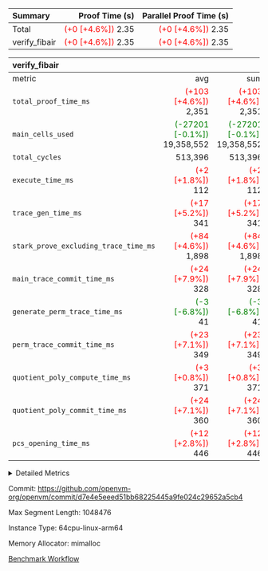 | Summary | Proof Time (s) | Parallel Proof Time (s) |
|:---|---:|---:|
| Total | <span style='color: red'>(+0 [+4.6%])</span> 2.35 | <span style='color: red'>(+0 [+4.6%])</span> 2.35 |
| verify_fibair | <span style='color: red'>(+0 [+4.6%])</span> 2.35 | <span style='color: red'>(+0 [+4.6%])</span> 2.35 |


| verify_fibair |||||
|:---|---:|---:|---:|---:|
|metric|avg|sum|max|min|
| `total_proof_time_ms ` | <span style='color: red'>(+103 [+4.6%])</span> 2,351 | <span style='color: red'>(+103 [+4.6%])</span> 2,351 | <span style='color: red'>(+103 [+4.6%])</span> 2,351 | <span style='color: red'>(+103 [+4.6%])</span> 2,351 |
| `main_cells_used     ` | <span style='color: green'>(-27201 [-0.1%])</span> 19,358,552 | <span style='color: green'>(-27201 [-0.1%])</span> 19,358,552 | <span style='color: green'>(-27201 [-0.1%])</span> 19,358,552 | <span style='color: green'>(-27201 [-0.1%])</span> 19,358,552 |
| `total_cycles        ` |  513,396 |  513,396 |  513,396 |  513,396 |
| `execute_time_ms     ` | <span style='color: red'>(+2 [+1.8%])</span> 112 | <span style='color: red'>(+2 [+1.8%])</span> 112 | <span style='color: red'>(+2 [+1.8%])</span> 112 | <span style='color: red'>(+2 [+1.8%])</span> 112 |
| `trace_gen_time_ms   ` | <span style='color: red'>(+17 [+5.2%])</span> 341 | <span style='color: red'>(+17 [+5.2%])</span> 341 | <span style='color: red'>(+17 [+5.2%])</span> 341 | <span style='color: red'>(+17 [+5.2%])</span> 341 |
| `stark_prove_excluding_trace_time_ms` | <span style='color: red'>(+84 [+4.6%])</span> 1,898 | <span style='color: red'>(+84 [+4.6%])</span> 1,898 | <span style='color: red'>(+84 [+4.6%])</span> 1,898 | <span style='color: red'>(+84 [+4.6%])</span> 1,898 |
| `main_trace_commit_time_ms` | <span style='color: red'>(+24 [+7.9%])</span> 328 | <span style='color: red'>(+24 [+7.9%])</span> 328 | <span style='color: red'>(+24 [+7.9%])</span> 328 | <span style='color: red'>(+24 [+7.9%])</span> 328 |
| `generate_perm_trace_time_ms` | <span style='color: green'>(-3 [-6.8%])</span> 41 | <span style='color: green'>(-3 [-6.8%])</span> 41 | <span style='color: green'>(-3 [-6.8%])</span> 41 | <span style='color: green'>(-3 [-6.8%])</span> 41 |
| `perm_trace_commit_time_ms` | <span style='color: red'>(+23 [+7.1%])</span> 349 | <span style='color: red'>(+23 [+7.1%])</span> 349 | <span style='color: red'>(+23 [+7.1%])</span> 349 | <span style='color: red'>(+23 [+7.1%])</span> 349 |
| `quotient_poly_compute_time_ms` | <span style='color: red'>(+3 [+0.8%])</span> 371 | <span style='color: red'>(+3 [+0.8%])</span> 371 | <span style='color: red'>(+3 [+0.8%])</span> 371 | <span style='color: red'>(+3 [+0.8%])</span> 371 |
| `quotient_poly_commit_time_ms` | <span style='color: red'>(+24 [+7.1%])</span> 360 | <span style='color: red'>(+24 [+7.1%])</span> 360 | <span style='color: red'>(+24 [+7.1%])</span> 360 | <span style='color: red'>(+24 [+7.1%])</span> 360 |
| `pcs_opening_time_ms ` | <span style='color: red'>(+12 [+2.8%])</span> 446 | <span style='color: red'>(+12 [+2.8%])</span> 446 | <span style='color: red'>(+12 [+2.8%])</span> 446 | <span style='color: red'>(+12 [+2.8%])</span> 446 |



<details>
<summary>Detailed Metrics</summary>

|  | verify_program_compile_ms | total_cells | stark_prove_excluding_trace_time_ms | quotient_poly_compute_time_ms | quotient_poly_commit_time_ms | perm_trace_commit_time_ms | pcs_opening_time_ms | main_trace_commit_time_ms |
| --- | --- | --- | --- | --- | --- | --- | --- |
|  | 4 | 65,536 | 67 | 3 | 14 | 0 | 32 | 16 | 

| air_name | rows | quotient_deg | main_cols | interactions | constraints | cells |
| --- | --- | --- | --- | --- | --- | --- |
| AccessAdapterAir<2> |  | 4 |  | 5 | 12 |  | 
| AccessAdapterAir<4> |  | 4 |  | 5 | 12 |  | 
| AccessAdapterAir<8> |  | 4 |  | 5 | 12 |  | 
| FibonacciAir | 32,768 | 1 | 2 |  | 5 | 65,536 | 
| FriReducedOpeningAir |  | 4 |  | 31 | 53 |  | 
| NativePoseidon2Air<BabyBearParameters>, 1> |  | 4 |  | 176 | 590 |  | 
| PhantomAir |  | 4 |  | 3 | 4 |  | 
| ProgramAir |  | 1 |  | 1 | 4 |  | 
| VariableRangeCheckerAir |  | 1 |  | 1 | 4 |  | 
| VmAirWrapper<BranchNativeAdapterAir, BranchEqualCoreAir<1> |  | 2 |  | 11 | 23 |  | 
| VmAirWrapper<JalNativeAdapterAir, JalCoreAir> |  | 4 |  | 7 | 6 |  | 
| VmAirWrapper<NativeAdapterAir<2, 0>, PublicValuesCoreAir> |  | 4 |  | 11 | 22 |  | 
| VmAirWrapper<NativeAdapterAir<2, 1>, FieldArithmeticCoreAir> |  | 4 |  | 15 | 23 |  | 
| VmAirWrapper<NativeLoadStoreAdapterAir<1>, NativeLoadStoreCoreAir<1> |  | 4 |  | 15 | 20 |  | 
| VmAirWrapper<NativeLoadStoreAdapterAir<4>, NativeLoadStoreCoreAir<4> |  | 4 |  | 15 | 20 |  | 
| VmAirWrapper<NativeVectorizedAdapterAir<4>, FieldExtensionCoreAir> |  | 4 |  | 15 | 23 |  | 
| VmConnectorAir |  | 4 |  | 3 | 8 |  | 
| VolatileBoundaryAir |  | 4 |  | 4 | 16 |  | 

| group | trace_gen_time_ms | total_proof_time_ms | total_cycles | total_cells | stark_prove_excluding_trace_time_ms | quotient_poly_compute_time_ms | quotient_poly_commit_time_ms | perm_trace_commit_time_ms | pcs_opening_time_ms | main_trace_commit_time_ms | main_cells_used | generate_perm_trace_time_ms | execute_time_ms |
| --- | --- | --- | --- | --- | --- | --- | --- | --- | --- | --- | --- | --- | --- |
| verify_fibair | 341 | 2,351 | 513,396 | 50,170,008 | 1,898 | 371 | 360 | 349 | 446 | 328 | 19,358,552 | 41 | 112 | 

| group | air_name | rows | prep_cols | perm_cols | main_cols | cells |
| --- | --- | --- | --- | --- | --- | --- |
| verify_fibair | AccessAdapterAir<2> | 65,536 |  | 16 | 11 | 1,769,472 | 
| verify_fibair | AccessAdapterAir<4> | 32,768 |  | 16 | 13 | 950,272 | 
| verify_fibair | AccessAdapterAir<8> | 128 |  | 16 | 17 | 4,224 | 
| verify_fibair | FriReducedOpeningAir | 1,024 |  | 36 | 26 | 63,488 | 
| verify_fibair | NativePoseidon2Air<BabyBearParameters>, 1> | 16,384 |  | 356 | 399 | 12,369,920 | 
| verify_fibair | PhantomAir | 16,384 |  | 8 | 6 | 229,376 | 
| verify_fibair | ProgramAir | 8,192 |  | 8 | 10 | 147,456 | 
| verify_fibair | VariableRangeCheckerAir | 262,144 | 2 | 8 | 1 | 2,359,296 | 
| verify_fibair | VmAirWrapper<BranchNativeAdapterAir, BranchEqualCoreAir<1> | 131,072 |  | 28 | 23 | 6,684,672 | 
| verify_fibair | VmAirWrapper<JalNativeAdapterAir, JalCoreAir> | 16,384 |  | 12 | 10 | 360,448 | 
| verify_fibair | VmAirWrapper<NativeAdapterAir<2, 1>, FieldArithmeticCoreAir> | 262,144 |  | 20 | 30 | 13,107,200 | 
| verify_fibair | VmAirWrapper<NativeLoadStoreAdapterAir<1>, NativeLoadStoreCoreAir<1> | 131,072 |  | 36 | 25 | 7,995,392 | 
| verify_fibair | VmAirWrapper<NativeLoadStoreAdapterAir<4>, NativeLoadStoreCoreAir<4> | 16,384 |  | 36 | 34 | 1,146,880 | 
| verify_fibair | VmAirWrapper<NativeVectorizedAdapterAir<4>, FieldExtensionCoreAir> | 8,192 |  | 20 | 40 | 491,520 | 
| verify_fibair | VmConnectorAir | 2 | 1 | 8 | 4 | 24 | 
| verify_fibair | VolatileBoundaryAir | 131,072 |  | 8 | 11 | 2,490,368 | 

</details>


Commit: https://github.com/openvm-org/openvm/commit/d7e4e5eeed51bb68225445a9fe024c29652a5cb4

Max Segment Length: 1048476

Instance Type: 64cpu-linux-arm64

Memory Allocator: mimalloc

[Benchmark Workflow](https://github.com/openvm-org/openvm/actions/runs/12923855802)
